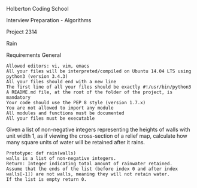 Holberton Coding School

Interview Preparation - Algorithms

Project 2314

Rain

Requirements
General

    Allowed editors: vi, vim, emacs
    All your files will be interpreted/compiled on Ubuntu 14.04 LTS using python3 (version 3.4.3)
    All your files should end with a new line
    The first line of all your files should be exactly #!/usr/bin/python3
    A README.md file, at the root of the folder of the project, is mandatory
    Your code should use the PEP 8 style (version 1.7.x)
    You are not allowed to import any module
    All modules and functions must be documented
    All your files must be executable

Given a list of non-negative integers representing the heights of walls with unit width 1, as if viewing the cross-section of a relief map, calculate how many square units of water will be retained after it rains.

    Prototype: def rain(walls)
    walls is a list of non-negative integers.
    Return: Integer indicating total amount of rainwater retained.
    Assume that the ends of the list (before index 0 and after index walls[-1]) are not walls, meaning they will not retain water.
    If the list is empty return 0.
